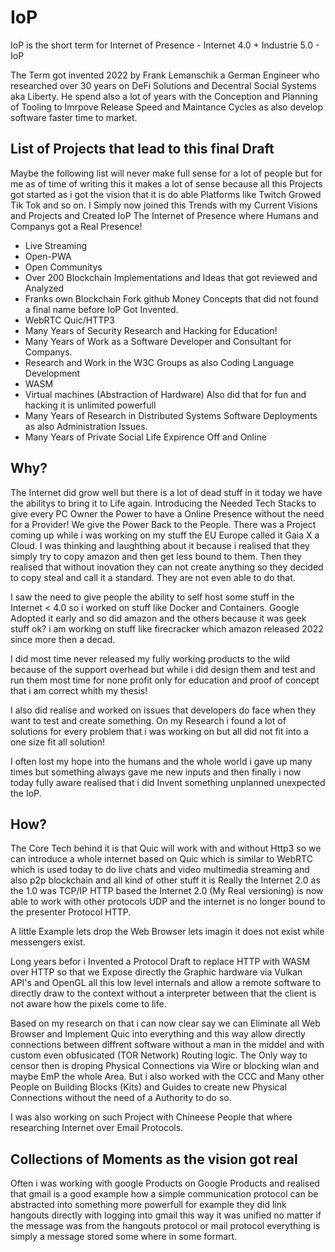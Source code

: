 # IoP
IoP is the short term for Internet of Presence - Internet 4.0 + Industrie 5.0 - IoP

The Term got invented 2022 by Frank Lemanschik a German Engineer who researched over 30 years on DeFi Solutions and Decentral Social Systems aka Liberty. He spend also a lot of years with the Conception and Planning of Tooling to Imrpove Release Speed and Maintance Cycles as also develop software faster time to market.

## List of Projects that lead to this final Draft
Maybe the following list will never make full sense for a lot of people but for me as of time of writing this it makes a lot of sense because all this Projects got started as i got the vision that it is do able Platforms like Twitch Growed Tik Tok and so on. I Simply now joined this Trends with my Current Visions and Projects
and Created IoP The Internet of Presence where Humans and Companys got a Real Presence!

- Live Streaming
- Open-PWA
- Open Communitys
- Over 200 Blockchain Implementations and Ideas that got reviewed and Analyzed
- Franks own Blockchain Fork github Money Concepts that did not found a final name before IoP Got Invented.
- WebRTC Quic/HTTP3
- Many Years of Security Research and Hacking for Education!
- Many Years of Work as a Software Developer and Consultant for Companys.
- Research and Work in the W3C Groups as also Coding Language Development
- WASM
- Virtual machines (Abstraction of Hardware) Also did that for fun and hacking it is unlimited powerfull
- Many Years of Research in Distributed Systems Software Deployments as also Administration Issues.
- Many Years of Private Social Life Expirence Off and Online

## Why?
The Internet did grow well but there is a lot of dead stuff in it today we have the abilitys to bring it to Life again. Introducing the Needed Tech Stacks to give every PC Owner the Power to have a Online Presence without the need for a Provider! We give the Power Back to the People. There was a Project coming up while i was working on my stuff the EU Europe called it Gaia X a Cloud. I was thinking and laughthing about it because i realised that they simply try to copy amazon and then get less bound to them. Then they realised that without inovation they can not create anything so they decided to copy steal and call it a standard. They are not even able to do that.

I saw the need to give people the ability to self host some stuff in the Internet < 4.0 so i worked on stuff like Docker and Containers. Google Adopted it early and so did amazon and the others because it was geek stuff ok? i am working on stuff like firecracker which amazon released 2022 since more then a decad.

I did most time never released my fully working products to the wild because of the support overhead but while i did design them and test and run them most time for none profit only for education and proof of concept that i am correct whith my thesis!

I also did realise and worked on issues that developers do face when they want to test and create something. On my Research i found a lot of solutions for every problem that i was working on but all did not fit into a one size fit all solution!

I often lost my hope into the humans and the whole world i gave up many times but something always gave me new inputs and then finally i now today fully aware realised that i did Invent something unplanned unexpected the IoP.



## How?
The Core Tech behind it is that Quic will work with and without Http3 so we can introduce a whole internet based on Quic which is similar to WebRTC which is used today to do live chats and video multimedia streaming and also p2p blockchain and all kind of other stuff it is Really the Internet 2.0 as the 1.0 was TCP/IP HTTP based the Internet 2.0 (My Real versioning) is now able to work with other protocols UDP and the internet is no longer bound to the presenter Protocol HTTP.

A little Example lets drop the Web Browser lets imagin it does not exist while messengers exist.

Long years befor i Invented a Protocol Draft to replace HTTP with WASM over HTTP so that we Expose directly the Graphic hardware via Vulkan API's and OpenGL all this low level internals and allow a remote software to directly draw to the context without a interpreter between that the client is not aware how the pixels come to life.

Based on my research on that i can now clear say we can Eliminate all Web Browser and Implement Quic into everything and this way allow directly connections between diffrent software without a man in the middel and with custom even obfusicated (TOR Network) Routing logic. The Only way to censor then is droping Physical Connections via Wire or blocking wlan and maybe EmP the whole Area. But i also worked with the CCC and Many other People on Building Blocks (Kits) and Guides to create new Physical Connections without the need of a Authority to do so.

I was also working on such Project with Chineese People that where researching Internet over Email Protocols. 

## Collections of Moments as the vision got real
Often i was working with google Products on Google Products and realised that gmail is a good example how a simple communication protocol can be abstracted into something more powerfull for example they did link hangouts directly with logging into gmail this way it was unified no matter if the message was from the hangouts protocol or mail protocol everything is simply a message stored some where in some formart. 

